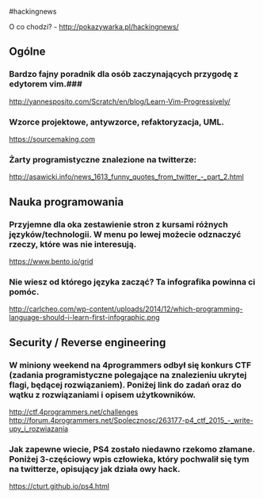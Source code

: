 #hackingnews

O co chodzi? - http://pokazywarka.pl/hackingnews/


## Ogólne ##


### Bardzo fajny poradnik dla osób zaczynających przygodę z edytorem vim.### 

http://yannesposito.com/Scratch/en/blog/Learn-Vim-Progressively/


### Wzorce projektowe, antywzorce, refaktoryzacja, UML.

https://sourcemaking.com


### Żarty programistyczne znalezione na twitterze:

http://asawicki.info/news_1613_funny_quotes_from_twitter_-_part_2.html



## Nauka programowania ##


### Przyjemne dla oka zestawienie stron z kursami różnych języków/technologii. W menu po lewej możecie odznaczyć rzeczy, które was nie interesują. 

https://www.bento.io/grid


### Nie wiesz od którego języka zacząć? Ta infografika powinna ci pomóc. 

http://carlcheo.com/wp-content/uploads/2014/12/which-programming-language-should-i-learn-first-infographic.png


## Security / Reverse engineering ##


### W miniony weekend na 4programmers odbył się konkurs CTF (zadania programistyczne polegające na znalezieniu ukrytej flagi, będącej rozwiązaniem). Poniżej link do zadań oraz do wątku z rozwiązaniami i opisem użytkowników. 

http://ctf.4programmers.net/challenges
http://forum.4programmers.net/Spolecznosc/263177-p4_ctf_2015_-_write-upy_i_rozwiazania


### Jak zapewne wiecie, PS4 zostało niedawno rzekomo złamane. Poniżej 3-częściowy wpis człowieka, który pochwalił się tym na twitterze, opisujący jak działa owy hack. 

https://cturt.github.io/ps4.html
